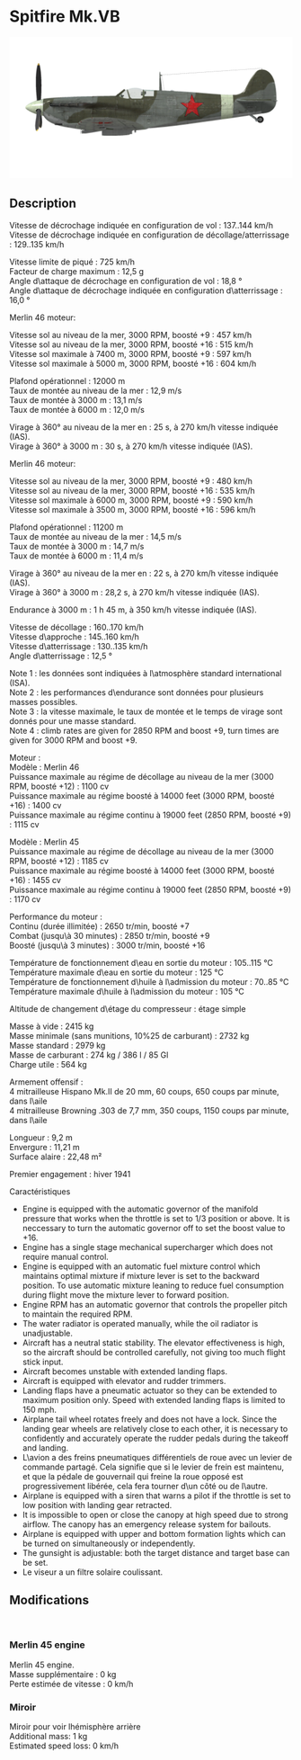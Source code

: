 # Spitfire Mk.VB  
  
![spitfiremkvb](../images/spitfiremkvb.png)  
  
## Description  
  
Vitesse de décrochage indiquée en configuration de vol : 137..144 km/h  
Vitesse de décrochage indiquée en configuration de décollage/atterrissage : 129..135 km/h  
  
Vitesse limite de piqué : 725 km/h  
Facteur de charge maximum : 12,5 g  
Angle d\attaque de décrochage en configuration de vol : 18,8 °  
Angle d\attaque de décrochage indiquée en configuration d\atterrissage : 16,0 °  
  
  
Merlin 46 moteur:  
  
Vitesse sol au niveau de la mer, 3000 RPM, boosté +9 : 457 km/h  
Vitesse sol au niveau de la mer, 3000 RPM, boosté +16 : 515 km/h  
Vitesse sol maximale à 7400 m, 3000 RPM, boosté +9 : 597 km/h  
Vitesse sol maximale à 5000 m, 3000 RPM, boosté +16 : 604 km/h  
  
Plafond opérationnel : 12000 m  
Taux de montée au niveau de la mer : 12,9 m/s  
Taux de montée à 3000 m : 13,1 m/s  
Taux de montée à 6000 m : 12,0 m/s  
  
Virage à 360° au niveau de la mer en : 25 s, à 270 km/h vitesse indiquée (IAS).  
Virage à 360° à 3000 m : 30 s, à 270 km/h vitesse indiquée (IAS).  
  
  
Merlin 46 moteur:  
  
Vitesse sol au niveau de la mer, 3000 RPM, boosté +9 : 480 km/h  
Vitesse sol au niveau de la mer, 3000 RPM, boosté +16 : 535 km/h  
Vitesse sol maximale à 6000 m, 3000 RPM, boosté +9 : 590 km/h  
Vitesse sol maximale à 3500 m, 3000 RPM, boosté +16 : 596 km/h  
  
Plafond opérationnel : 11200 m  
Taux de montée au niveau de la mer : 14,5 m/s  
Taux de montée à 3000 m : 14,7 m/s  
Taux de montée à 6000 m : 11,4 m/s  
  
Virage à 360° au niveau de la mer en : 22 s, à 270 km/h vitesse indiquée (IAS).  
Virage à 360° à 3000 m : 28,2 s, à 270 km/h vitesse indiquée (IAS).  
  
  
Endurance à 3000 m : 1 h 45 m, à 350 km/h vitesse indiquée (IAS).  
  
Vitesse de décollage : 160..170 km/h  
Vitesse d\approche : 145..160 km/h  
Vitesse d\atterrissage : 130..135 km/h  
Angle d\atterrissage : 12,5 °  
  
Note 1 : les données sont indiquées à l\atmosphère standard international (ISA).  
Note 2 : les performances d\endurance sont données pour plusieurs masses possibles.  
Note 3 : la vitesse maximale, le taux de montée et le temps de virage sont donnés pour une masse standard.  
Note 4 : climb rates are given for 2850 RPM and boost +9, turn times are given for 3000 RPM and boost +9.  
  
Moteur :  
Modèle : Merlin 46  
Puissance maximale au régime de décollage au niveau de la mer (3000 RPM, boosté +12) : 1100 cv  
Puissance maximale au régime boosté à 14000 feet (3000 RPM, boosté +16) : 1400 cv  
Puissance maximale au régime continu à 19000 feet (2850 RPM, boosté +9) : 1115 cv  
  
Modèle : Merlin 45  
Puissance maximale au régime de décollage au niveau de la mer (3000 RPM, boosté +12) : 1185 cv  
Puissance maximale au régime boosté à 14000 feet (3000 RPM, boosté +16) : 1455 cv  
Puissance maximale au régime continu à 19000 feet (2850 RPM, boosté +9) : 1170 cv  
  
Performance du moteur :  
Continu (durée illimitée) : 2650 tr/min, boosté +7  
Combat (jusqu\à 30 minutes) : 2850 tr/min, boosté +9  
Boosté (jusqu\à 3 minutes) : 3000 tr/min, boosté +16  
  
Température de fonctionnement d\eau en sortie du moteur : 105..115 °C  
Température maximale d\eau en sortie du moteur : 125 °C  
Température de fonctionnement d\huile à l\admission du moteur : 70..85 °C  
Température maximale d\huile à l\admission du moteur : 105 °C  
  
Altitude de changement d\étage du compresseur : étage simple  
  
Masse à vide : 2415 kg  
Masse minimale (sans munitions, 10%25 de carburant) : 2732 kg  
Masse standard : 2979 kg  
Masse de carburant : 274 kg / 386 l / 85 Gl  
Charge utile : 564 kg  
  
Armement offensif :  
4 mitrailleuse Hispano Mk.II de 20 mm, 60 coups, 650 coups par minute, dans l\aile  
4 mitrailleuse Browning .303 de 7,7 mm, 350 coups, 1150 coups par minute, dans l\aile  
  
Longueur : 9,2 m  
Envergure : 11,21 m  
Surface alaire : 22,48 m²  
  
Premier engagement : hiver 1941  
  
Caractéristiques  
- Engine is equipped with the automatic governor of the manifold pressure that works when the throttle is set to 1/3 position or above. It is neccessary to turn the automatic governor off to set the boost value to +16.  
- Engine has a single stage mechanical supercharger which does not require manual control.  
- Engine is equipped with an automatic fuel mixture control which maintains optimal mixture if mixture lever is set to the backward position. To use automatic mixture leaning to reduce fuel consumption during flight move the mixture lever to forward position.  
- Engine RPM has an automatic governor that controls the propeller pitch to maintain the required RPM.  
- The water radiator is operated manually, while the oil radiator is unadjustable.  
- Aircraft has a neutral static stability. The elevator effectiveness is high, so the aircraft should be controlled carefully, not giving too much flight stick input.  
- Aircraft becomes unstable with extended landing flaps.  
- Aircraft is equipped with elevator and rudder trimmers.  
- Landing flaps have a pneumatic actuator so they can be extended to maximum position only. Speed with extended landing flaps is limited to 150 mph.  
- Airplane tail wheel rotates freely and does not have a lock. Since the landing gear wheels are relatively close to each other, it is necessary to confidently and accurately operate the rudder pedals during the takeoff and landing.  
- L\avion a des freins pneumatiques différentiels de roue avec un levier de commande partagé. Cela signifie que si le levier de frein est maintenu, et que la pédale de gouvernail qui freine la roue opposé est progressivement libérée, cela fera tourner d\un côté ou de l\autre.  
- Airplane is equipped with a siren that warns a pilot if the throttle is set to low position with landing gear retracted.  
- It is impossible to open or close the canopy at high speed due to strong airflow. The canopy has an emergency release system for bailouts.  
- Airplane is equipped with upper and bottom formation lights which can be turned on simultaneously or independently.  
- The gunsight is adjustable: both the target distance and target base can be set.  
- Le viseur a un filtre solaire coulissant.  
  
## Modifications  
  ﻿
  
### Merlin 45 engine  
  
Merlin 45 engine.   
Masse supplémentaire : 0 kg  
Perte estimée de vitesse : 0 km/h  ﻿
  
### Miroir  
  
Miroir pour voir lhémisphère arrière  
Additional mass: 1 kg  
Estimated speed loss: 0 km/h  